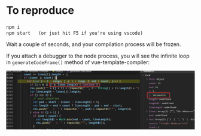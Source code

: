 # To reproduce

```
npm i
npm start   (or just hit F5 if you're using vscode)
```

Wait a couple of seconds, and your compilation process will be frozen.

If you attach a debugger to the node process, you will see the infinite loop in `generateCodeFrame()` method of vue-template-compiler:

![bug](bug.png)